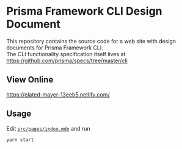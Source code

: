 # Prisma Framework CLI Design Document

This repository contains the source code for a web site with design documents for Prisma Framework CLI.  
The CLI functionality specification itself lives at https://github.com/prisma/specs/tree/master/cli

## View Online

https://elated-mayer-13eeb5.netlify.com/

## Usage

Edit [`src/pages/index.mdx`](src/pages/index.mdx) and run

```
yarn start
```
